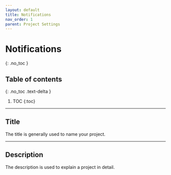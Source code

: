 ```yaml
---
layout: default
title: Notifications 
nav_order: 1
parent: Project Settings
---
```


# Notifications
{: .no_toc }

## Table of contents
{: .no_toc .text-delta }

1. TOC
{:toc}

---

## Title 

The title is generally used to name your project.

---

## Description

The description is used to explain a project in detail.
